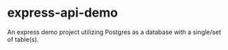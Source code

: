 # express-api-demo
 An express demo project utilizing Postgres as a database with a single/set of table(s).
